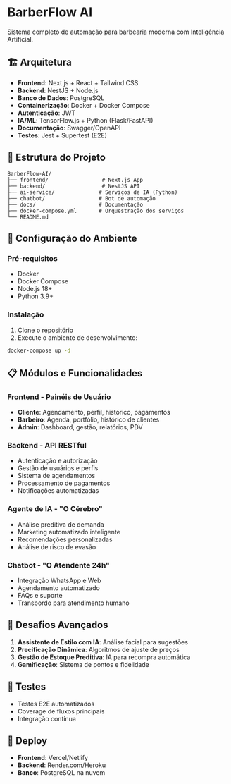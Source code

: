 # BarberFlow AI

Sistema completo de automação para barbearia moderna com Inteligência Artificial.

## 🏗️ Arquitetura

- **Frontend**: Next.js + React + Tailwind CSS
- **Backend**: NestJS + Node.js
- **Banco de Dados**: PostgreSQL
- **Containerização**: Docker + Docker Compose
- **Autenticação**: JWT
- **IA/ML**: TensorFlow.js + Python (Flask/FastAPI)
- **Documentação**: Swagger/OpenAPI
- **Testes**: Jest + Supertest (E2E)

## 🚀 Estrutura do Projeto

```text
BarberFlow-AI/
├── frontend/                 # Next.js App
├── backend/                  # NestJS API
├── ai-service/              # Serviços de IA (Python)
├── chatbot/                 # Bot de automação
├── docs/                    # Documentação
├── docker-compose.yml       # Orquestração dos serviços
└── README.md
```

## 🔧 Configuração do Ambiente

### Pré-requisitos

- Docker
- Docker Compose
- Node.js 18+
- Python 3.9+

### Instalação

1. Clone o repositório
2. Execute o ambiente de desenvolvimento:

```bash
docker-compose up -d
```

## 📋 Módulos e Funcionalidades

### Frontend - Painéis de Usuário

- **Cliente**: Agendamento, perfil, histórico, pagamentos
- **Barbeiro**: Agenda, portfólio, histórico de clientes
- **Admin**: Dashboard, gestão, relatórios, PDV

### Backend - API RESTful

- Autenticação e autorização
- Gestão de usuários e perfis
- Sistema de agendamentos
- Processamento de pagamentos
- Notificações automatizadas

### Agente de IA - "O Cérebro"

- Análise preditiva de demanda
- Marketing automatizado inteligente
- Recomendações personalizadas
- Análise de risco de evasão

### Chatbot - "O Atendente 24h"

- Integração WhatsApp e Web
- Agendamento automatizado
- FAQs e suporte
- Transbordo para atendimento humano

## 🎯 Desafios Avançados

1. **Assistente de Estilo com IA**: Análise facial para sugestões
2. **Precificação Dinâmica**: Algoritmos de ajuste de preços
3. **Gestão de Estoque Preditiva**: IA para recompra automática
4. **Gamificação**: Sistema de pontos e fidelidade

## 🧪 Testes

- Testes E2E automatizados
- Coverage de fluxos principais
- Integração contínua

## 🚀 Deploy

- **Frontend**: Vercel/Netlify
- **Backend**: Render.com/Heroku
- **Banco**: PostgreSQL na nuvem
